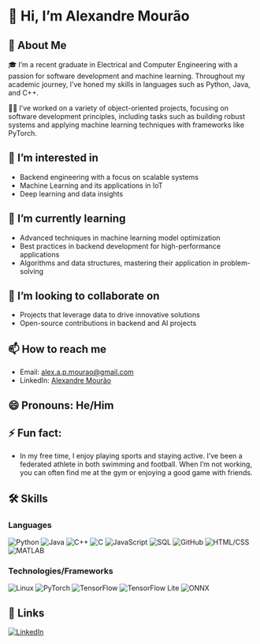 # 👋 Hi, I’m Alexandre Mourão

## 📝 About Me
🎓 I’m a recent graduate in Electrical and Computer Engineering with a passion for software development and machine learning. Throughout my academic journey, I’ve honed my skills in languages such as Python, Java, and C++.

👨‍💻 I’ve worked on a variety of object-oriented projects, focusing on software development principles, including tasks such as building robust systems and applying machine learning techniques with frameworks like PyTorch.

## 👀 I’m interested in
- Backend engineering with a focus on scalable systems
- Machine Learning and its applications in IoT
- Deep learning and data insights

## 🌱 I’m currently learning
- Advanced techniques in machine learning model optimization
- Best practices in backend development for high-performance applications
- Algorithms and data structures, mastering their application in problem-solving

## 💞️ I’m looking to collaborate on
- Projects that leverage data to drive innovative solutions
- Open-source contributions in backend and AI projects

## 📫 How to reach me
- Email: [alex.a.p.mourao@gmail.com](mailto:alex.a.p.mourao@gmail.com)
- LinkedIn: [Alexandre Mourão](https://www.linkedin.com/in/alexandre-mour%C3%A3o-070708229/)

## 😄 Pronouns: He/Him

## ⚡ Fun fact:
- In my free time, I enjoy playing sports and staying active. I’ve been a federated athlete in both swimming and football. When I’m not working, you can often find me at the gym or enjoying a good game with friends.

## 🛠️ Skills

### Languages
![Python](https://img.shields.io/badge/-Python-3776AB?style=for-the-badge&logo=python&logoColor=white)
![Java](https://img.shields.io/badge/Java-007396?style=for-the-badge&logo=openjdk&logoColor=white)
![C++](https://img.shields.io/badge/-C++-00599C?style=for-the-badge&logo=c%2B%2B&logoColor=white)
![C](https://img.shields.io/badge/-C-A8B9CC?style=for-the-badge&logo=c&logoColor=white)
![JavaScript](https://img.shields.io/badge/-JavaScript-F7DF1E?style=for-the-badge&logo=javascript&logoColor=black)
![SQL](https://img.shields.io/badge/-SQL-4479A1?style=for-the-badge&logo=postgresql&logoColor=white)
![GitHub](https://img.shields.io/badge/-GitHub-181717?style=for-the-badge&logo=github&logoColor=white)
![HTML/CSS](https://img.shields.io/badge/-HTML%2FCSS-E34F26?style=for-the-badge&logo=html5&logoColor=white)
![MATLAB](https://img.shields.io/badge/-MATLAB-0076A8?style=for-the-badge&logo=mathworks&logoColor=white)


### Technologies/Frameworks

![Linux](https://img.shields.io/badge/-Linux-FCC624?style=for-the-badge&logo=linux&logoColor=black)
![PyTorch](https://img.shields.io/badge/-PyTorch-EE4C2C?style=for-the-badge&logo=pytorch&logoColor=white)
![TensorFlow](https://img.shields.io/badge/-TensorFlow-FF6F00?style=for-the-badge&logo=tensorflow&logoColor=white)
![TensorFlow Lite](https://img.shields.io/badge/-TensorFlow%20Lite-FF6F00?style=for-the-badge&logo=tensorflow&logoColor=white)
![ONNX](https://img.shields.io/badge/-ONNX-005CED?style=for-the-badge&logo=onnx&logoColor=white)

## 🔗 Links
[![LinkedIn](https://img.shields.io/badge/-LinkedIn-0077B5?style=for-the-badge&logo=linkedin&logoColor=white)]((https://www.linkedin.com/in/alexandre-mourão-070708229/))

